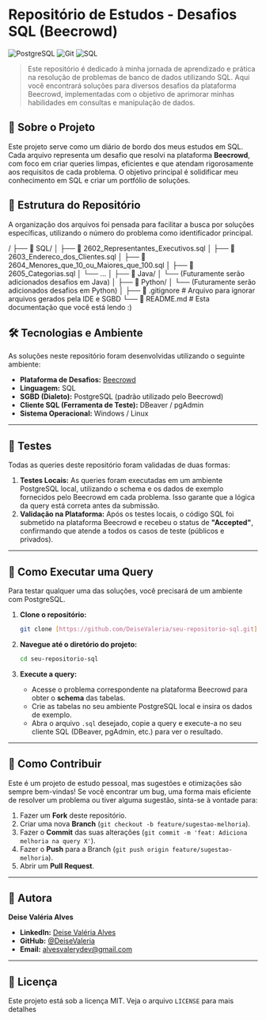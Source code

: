 # Repositório de Estudos - Desafios SQL (Beecrowd)

![PostgreSQL](https://img.shields.io/badge/PostgreSQL-316192?style=for-the-badge&logo=postgresql&logoColor=white)
![Git](https://img.shields.io/badge/GIT-E44C30?style=for-the-badge&logo=git&logoColor=white)
![SQL](https://img.shields.io/badge/SQL-025E8C?style=for-the-badge&logo=sql&logoColor=white)

> Este repositório é dedicado à minha jornada de aprendizado e prática na resolução de problemas de banco de dados utilizando SQL. Aqui você encontrará soluções para diversos desafios da plataforma Beecrowd, implementadas com o objetivo de aprimorar minhas habilidades em consultas e manipulação de dados.

## 📝 Sobre o Projeto

Este projeto serve como um diário de bordo dos meus estudos em SQL. Cada arquivo representa um desafio que resolvi na plataforma **Beecrowd**, com foco em criar queries limpas, eficientes e que atendam rigorosamente aos requisitos de cada problema. O objetivo principal é solidificar meu conhecimento em SQL e criar um portfólio de soluções.

## 📂 Estrutura do Repositório

A organização dos arquivos foi pensada para facilitar a busca por soluções específicas, utilizando o número do problema como identificador principal.

/
├── 📁 SQL/
│   ├── 📄 2602_Representantes_Executivos.sql
│   ├── 📄 2603_Endereco_dos_Clientes.sql
│   ├── 📄 2604_Menores_que_10_ou_Maiores_que_100.sql
│   ├── 📄 2605_Categorias.sql
│   └── ...
│
├── 📁 Java/
│   └── (Futuramente serão adicionados desafios em Java)
│
├── 📁 Python/
│   └── (Futuramente serão adicionados desafios em Python)
│
├── 📄 .gitignore         # Arquivo para ignorar arquivos gerados pela IDE e SGBD
└── 📄 README.md           # Esta documentação que você está lendo :)


## 🛠️ Tecnologias e Ambiente

As soluções neste repositório foram desenvolvidas utilizando o seguinte ambiente:

* **Plataforma de Desafios:** [Beecrowd](https://www.beecrowd.com.br/)
* **Linguagem:** SQL
* **SGBD (Dialeto):** PostgreSQL (padrão utilizado pelo Beecrowd)
* **Cliente SQL (Ferramenta de Teste):** DBeaver / pgAdmin
* **Sistema Operacional:** Windows / Linux

---

## 🧪 Testes

Todas as queries deste repositório foram validadas de duas formas:

1.  **Testes Locais:** As queries foram executadas em um ambiente PostgreSQL local, utilizando o schema e os dados de exemplo fornecidos pelo Beecrowd em cada problema. Isso garante que a lógica da query está correta antes da submissão.
2.  **Validação na Plataforma:** Após os testes locais, o código SQL foi submetido na plataforma Beecrowd e recebeu o status de **"Accepted"**, confirmando que atende a todos os casos de teste (públicos e privados).

---

## 🚀 Como Executar uma Query

Para testar qualquer uma das soluções, você precisará de um ambiente com PostgreSQL.

1.  **Clone o repositório:**
    ```bash
    git clone [https://github.com/DeiseValeria/seu-repositorio-sql.git](https://github.com/DeiseValeria/seu-repositorio-sql.git)
    ```

2.  **Navegue até o diretório do projeto:**
    ```bash
    cd seu-repositorio-sql
    ```

3.  **Execute a query:**
    * Acesse o problema correspondente na plataforma Beecrowd para obter o **schema** das tabelas.
    * Crie as tabelas no seu ambiente PostgreSQL local e insira os dados de exemplo.
    * Abra o arquivo `.sql` desejado, copie a query e execute-a no seu cliente SQL (DBeaver, pgAdmin, etc.) para ver o resultado.

---

## 🤝 Como Contribuir

Este é um projeto de estudo pessoal, mas sugestões e otimizações são sempre bem-vindas! Se você encontrar um bug, uma forma mais eficiente de resolver um problema ou tiver alguma sugestão, sinta-se à vontade para:

1.  Fazer um **Fork** deste repositório.
2.  Criar uma nova **Branch** (`git checkout -b feature/sugestao-melhoria`).
3.  Fazer o **Commit** das suas alterações (`git commit -m 'feat: Adiciona melhoria na query X'`).
4.  Fazer o **Push** para a Branch (`git push origin feature/sugestao-melhoria`).
5.  Abrir um **Pull Request**.

---

## 👤 Autora

**Deise Valéria Alves**

* **LinkedIn:** [Deise Valéria Alves](https://www.linkedin.com/in/deise-valeria-alves/)
* **GitHub:** [@DeiseValeria](https://github.com/DeiseValeria)
* **Email:** [alvesvalerydev@gmail.com](mailto:alvesvalerydev@gmail.com)

---

## 📄 Licença

Este projeto está sob a licença MIT. Veja o arquivo `LICENSE` para mais detalhes
